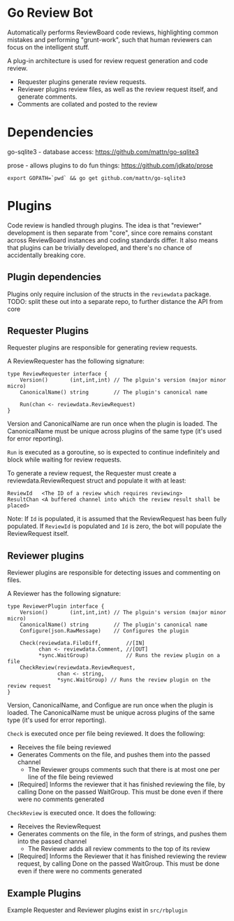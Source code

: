 # Go Review Bot

Automatically performs ReviewBoard code reviews, highlighting common mistakes
and performing "grunt-work", such that human reviewers can focus on the
intelligent stuff.

A plug-in architecture is used for review request generation and code review.

- Requester plugins generate review requests.
- Reviewer plugins review files, as well as the review request itself, and
  generate comments.
- Comments are collated and posted to the review

# Dependencies

go-sqlite3 - database access:
    https://github.com/mattn/go-sqlite3

prose - allows plugins to do fun things:
    https://github.com/jdkato/prose

```
export GOPATH=`pwd` && go get github.com/mattn/go-sqlite3
```

# Plugins

Code review is handled through plugins. The idea is that "reviewer" development
is then separate from "core", since core remains constant across ReviewBoard
instances and coding standards differ. It also means that plugins can be
trivially developed, and there's no chance of accidentally breaking core.

## Plugin dependencies

Plugins only require inclusion of the structs in the `reviewdata` package. TODO:
split these out into a separate repo, to further distance the API from core

## Requester Plugins

Requester plugins are responsible for generating review requests.

A ReviewRequester has the following signature:

```
type ReviewRequester interface {
    Version()       (int,int,int) // The plguin's version (major minor micro)
    CanonicalName() string        // The plugin's canonical name

    Run(chan <- reviewdata.ReviewRequest)
}
```

Version and CanonicalName are run once when the plugin is loaded. The
CanonicalName must be unique across plugins of the same type (it's used for
error reporting).

`Run` is executed as a goroutine, so is expected to continue indefinitely and
block while waiting for review requests.

To generate a review request, the Requester must create a
reviewdata.ReviewRequest struct and populate it with at least:

```
ReviewId   <The ID of a review which requires reviewing>
ResultChan <A buffered channel into which the review result shall be placed>
```

Note: If `Id` is populated, it is assumed that the ReviewRequest has been fully
populated. If `ReviewId` is populated and `Id` is zero, the bot will populate
the ReviewRequest itself.


## Reviewer plugins

Reviewer plugins are responsible for detecting issues and commenting on files.

A Reviewer has the following signature:

```
type ReviewerPlugin interface {
    Version()       (int,int,int) // The plguin's version (major minor micro)
    CanonicalName() string        // The plugin's canonical name
    Configure(json.RawMessage)    // Configures the plugin

    Check(reviewdata.FileDiff,        //[IN]
          chan <- reviewdata.Comment, //[OUT]
          *sync.WaitGroup)            // Runs the review plugin on a file
    CheckReview(reviewdata.ReviewRequest,
                chan <- string,
                *sync.WaitGroup) // Runs the review plugin on the review request
}
```

Version, CanonicalName, and Configue are run once when the plugin is loaded. The
CanonicalName must be unique across plugins of the same type (it's used for
error reporting).

`Check` is executed once per file being reviewed. It does the following:
- Receives the file being reviewed
- Generates Comments on the file, and pushes them into the passed channel
    - The Reviewer groups comments such that there is at most one per line of
      the file being reviewed
- [Required] Informs the reviewer that it has finished reviewing the file, by
  calling Done on the passed WaitGroup. This must be done even if there were no
  comments generated

`CheckReview` is executed once. It does the following:
- Receives the ReviewRequest
- Generates comments on the file, in the form of strings, and pushes them into
  the passed channel
    - The Reviewer adds all review comments to the top of its review
- [Required] Informs the Reviewer that it has finished reviewing the review
  request, by calling Done on the passed WaitGroup. This must be done even if
  there were no comments generated

## Example Plugins

Example Requester and Reviewer plugins exist in `src/rbplugin`
